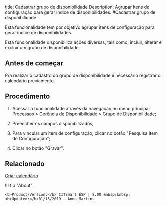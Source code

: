 title: Cadastrar grupo de disponibilidade
Description: Agrupar itens de configuração para gerar índice de disponibilidades. 
#Cadastrar grupo de disponibilidade

Esta funcionalidade tem por objetivo agrupar itens de configuração para gerar
índice de disponibilidades.

Esta funcionalidade disponibiliza ações diversas, tais como, incluir, alterar e
excluir um grupo de disponibilidade.

Antes de começar
--------------------

Pra realizar o cadastro do grupo de disponibilidade é necessário registrar o
calendário previamente.

Procedimento
------------

1.  Acessar a funcionalidade através da navegação no menu principal Processos \>
    Gerência de Disponibilidade \> Grupo de Disponibilidade;

2.  Preencher os campos disponibilizados;

3.  Para vincular um item de configuração, clicar no botão "Pesquisa Item de
    Configuração";

4.  Clicar no botão "Gravar".

Relacionado
-----------

[Criar calendário](/pt-br/citsmart-esp-8/platform-administration/time/create-calendar.html)

!!! tip "About"

    <b>Product/Version:</b> CITSmart ESP | 8.00 &nbsp;&nbsp;
    <b>Updated:</b>01/15/2019 – Anna Martins
